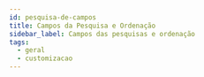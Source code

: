 ```yaml
---
id: pesquisa-de-campos
title: Campos da Pesquisa e Ordenação
sidebar_label: Campos das pesquisas e ordenação
tags:
  - geral
  - customizacao
---
```

